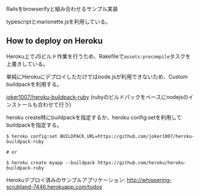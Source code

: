 Railsをbrowserifyと組み合わせるサンプル実装

typescriptとmarionette.jsを利用している。

## How to deploy on Heroku
Heroku上でJSビルド作業を行うため、Rakefileで`assets:precompile`タスクを上書きしている。

単純にHerokuにデプロイしただけではnode.jsが利用できないため、Custom buildpackを利用する。

[joker1007/heroku-buildpack-ruby](https://github.com/joker1007/heroku-buildpack-ruby)
(rubyのビルドパックをベースにnodejsのインストールも合わせて行う)

heroku create時にbuildpackを指定するか、heroku config:setを利用してbuildpackを指定する。

```
$ heroku config:set BUILDPACK_URL=https://github.com/joker1007/heroku-buildpack-ruby

# or

$ heroku create myapp --buildpack https://github.com/heroku/heroku-buildpack-ruby
```

Herokuデプロイ済みのサンプルアプリケーション: http://whispering-scrubland-7446.herokuapp.com/todos
